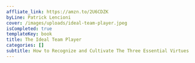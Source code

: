 ```yaml
---
affliate_link: https://amzn.to/2U6CDZK
byLine: Patrick Lencioni
cover: /images/uploads/ideal-team-player.jpeg
isCompleted: true
templateKey: book
title: The Ideal Team Player
categories: []
subtitle: How to Recognize and Cultivate The Three Essential Virtues
---
```

